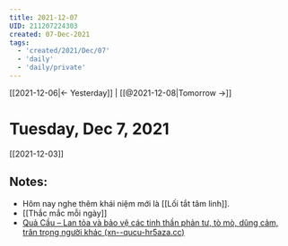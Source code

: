 ```yaml
---
title: 2021-12-07
UID: 211207224303
created: 07-Dec-2021
tags:
  - 'created/2021/Dec/07'
  - 'daily'
  - 'daily/private'
---
```

[[2021-12-06|<- Yesterday]] | [[@2021-12-08|Tomorrow ->]]
# Tuesday, Dec 7, 2021
[[2021-12-03]]
## Notes:
- Hôm nay nghe thêm khái niệm mới là [[Lối tắt tâm linh]].
- [[Thắc mắc mỗi ngày]]
- [Quả Cầu – Lan tỏa và bảo vệ các tinh thần phản tư, tò mò, dũng cảm, trân trọng người khác (xn--qucu-hr5aza.cc)](https://xn--qucu-hr5aza.cc/)

